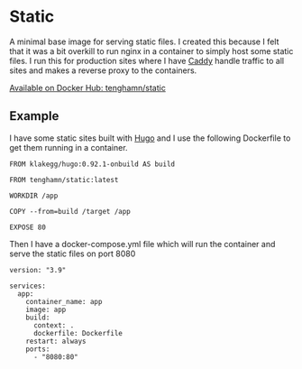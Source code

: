 # Static

A minimal base image for serving static files. I created 
this because I felt that it was a bit overkill to run nginx 
in a container to simply host some static files. I run this
for production sites where I have [Caddy](https://caddyserver.com/) 
handle traffic to all sites and makes a reverse proxy to 
the containers.

[Available on Docker Hub: tenghamn/static](https://hub.docker.com/r/tenghamn/static)

## Example

I have some static sites built with [Hugo](https://gohugo.io/) and I use the following Dockerfile to get them running in a container.

```
FROM klakegg/hugo:0.92.1-onbuild AS build

FROM tenghamn/static:latest

WORKDIR /app

COPY --from=build /target /app

EXPOSE 80
```

Then I have a docker-compose.yml file which will run the container and serve the static files on port 8080

```
version: "3.9"

services:
  app:
    container_name: app
    image: app
    build:
      context: .
      dockerfile: Dockerfile
    restart: always
    ports:
      - "8080:80"
```